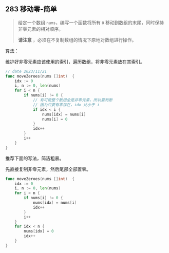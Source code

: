 ## 283 移动零-简单

> 给定一个数组 `nums`，编写一个函数将所有 `0` 移动到数组的末尾，同时保持非零元素的相对顺序。
>
> **请注意** ，必须在不复制数组的情况下原地对数组进行操作。



算法：

维护好非零元素应该使用的索引，遍历数组，将非零元素放在其索引。

```go
// date 2023/11/21
func moveZeroes(nums []int)  {
    idx := 0
    i, n := 0, len(nums)
    for i < n {
        if nums[i] != 0 {
          	// 有可能整个数组全是非零元素，所以要判断
          	// 因为只要有零存在，idx 比小于 i
            if idx < i {
                nums[idx] = nums[i]
                nums[i] = 0
            }
            idx++
        }
        i++
    }
}
```

推荐下面的写法，简洁粗暴。

先直接复制非零元素，然后尾部全部置零。

```go
func moveZeroes(nums []int)  {
    idx := 0
    i, n := 0, len(nums)
    for i < n {
        if nums[i] != 0 {
            nums[idx] = nums[i]
            idx++
        }
        i++
    }
    for idx < n {
        nums[idx] = 0
        idx++
    }
}
```

